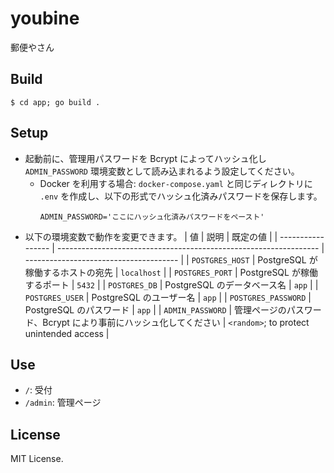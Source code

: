 # youbine
郵便やさん

## Build
```shell
$ cd app; go build .
```

## Setup
* 起動前に、管理用パスワードを Bcrypt によってハッシュ化し `ADMIN_PASSWORD` 環境変数として読み込まれるよう設定してください。
    * Docker を利用する場合: `docker-compose.yaml` と同じディレクトリに `.env` を作成し、以下の形式でハッシュ化済みパスワードを保存します。
        ```
        ADMIN_PASSWORD='ここにハッシュ化済みパスワードをペースト'
        ````
* 以下の環境変数で動作を変更できます。
    | 値                | 説明                                                              | 既定の値                               | 
    | ----------------- | ----------------------------------------------------------------- | -------------------------------------- | 
    | `POSTGRES_HOST`     | PostgreSQL が稼働するホストの宛先                                 | `localhost`                              | 
    | `POSTGRES_PORT`     | PostgreSQL が稼働するポート                                       | `5432`                                   | 
    | `POSTGRES_DB`       | PostgreSQL のデータベース名                                       | `app`                                    | 
    | `POSTGRES_USER`     | PostgreSQL のユーザー名                                           | `app`                                    | 
    | `POSTGRES_PASSWORD` | PostgreSQL のパスワード                                           | `app`                                    | 
    | `ADMIN_PASSWORD`    | 管理ページのパスワード、Bcrypt により事前にハッシュ化してください | `<random>`; to protect unintended access | 

## Use
* `/`: 受付
* `/admin`: 管理ページ

## License
MIT License.